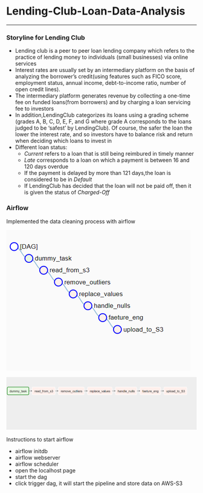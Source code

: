 # Lending-Club-Loan-Data-Analysis
------------------------------------------------------
### Storyline for Lending Club

<ul>
  <li> Lending club is a peer to peer loan lending company which refers to the practice of lending money to individuals (small businesses) via online services </li>
  <li> Interest rates are usually set by an intermediary platform on the basis of analyzing the borrower’s credit(using features such as FICO score, employment status,
    annual income, debt-to-income ratio, number of open credit lines).</li>
  <li> The intermediary platform generates revenue by collecting a one-time fee on funded loans(from borrowers) and by charging a loan servicing fee to investors</li>
  <li> In addition,LendingClub categorizes its loans using a grading scheme (grades A, B, C, D, E, F, and G where grade A corresponds to the loans judged to be ‘safest’ by LendingClub). Of course, the safer the loan the lower the interest rate, and so investors have to balance risk and return when deciding which loans to invest in</li>
 <li> Different loan status:
   <ul>
     <li><i>Current</i> refers to a loan that is still being reimbured in timely manner </li>
     <li><i>Late</i> corresponds to a loan on which a payment is between 16 and 120 days overdue </li>
     <li>If the payment is delayed by more than 121 days,the loan is considered to be in <i>Default</i></li>
     <li>If LendingClub has decided that the loan will not be paid off, then it is given the status of <i>Charged-Off</i></li>
   </ul>
 </li>
</ul>

### Airflow
Implemented the data cleaning process with airflow

![](images/dags.PNG)


![](images/graphview.PNG)


Instructions to start airflow
<ul>
  <li> airflow initdb </li>
  <li> airflow webserver </li>
  <li> airflow scheduler </li>
  <li> open the localhost page </li>
  <li> start the dag </li>
  <li> click trigger dag, it will start the pipeline and store data on AWS-S3 </li>
 <ul>

